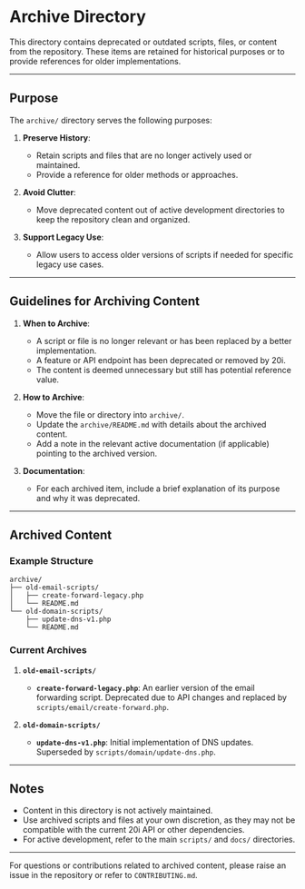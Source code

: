 # Archive Directory

This directory contains deprecated or outdated scripts, files, or content from the repository. These items are retained for historical purposes or to provide references for older implementations.

---

## Purpose

The `archive/` directory serves the following purposes:

1. **Preserve History**:
   - Retain scripts and files that are no longer actively used or maintained.
   - Provide a reference for older methods or approaches.

2. **Avoid Clutter**:
   - Move deprecated content out of active development directories to keep the repository clean and organized.

3. **Support Legacy Use**:
   - Allow users to access older versions of scripts if needed for specific legacy use cases.

---

## Guidelines for Archiving Content

1. **When to Archive**:
   - A script or file is no longer relevant or has been replaced by a better implementation.
   - A feature or API endpoint has been deprecated or removed by 20i.
   - The content is deemed unnecessary but still has potential reference value.

2. **How to Archive**:
   - Move the file or directory into `archive/`.
   - Update the `archive/README.md` with details about the archived content.
   - Add a note in the relevant active documentation (if applicable) pointing to the archived version.

3. **Documentation**:
   - For each archived item, include a brief explanation of its purpose and why it was deprecated.

---

## Archived Content

### Example Structure

```plaintext
archive/
├── old-email-scripts/
│   ├── create-forward-legacy.php
│   └── README.md
└── old-domain-scripts/
    ├── update-dns-v1.php
    └── README.md
```

### Current Archives

1. **`old-email-scripts/`**
   - **`create-forward-legacy.php`**: An earlier version of the email forwarding script. Deprecated due to API changes and replaced by `scripts/email/create-forward.php`.

2. **`old-domain-scripts/`**
   - **`update-dns-v1.php`**: Initial implementation of DNS updates. Superseded by `scripts/domain/update-dns.php`.

---

## Notes

- Content in this directory is not actively maintained.
- Use archived scripts and files at your own discretion, as they may not be compatible with the current 20i API or other dependencies.
- For active development, refer to the main `scripts/` and `docs/` directories.

---

For questions or contributions related to archived content, please raise an issue in the repository or refer to `CONTRIBUTING.md`.

